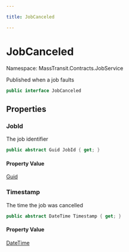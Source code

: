 ```yaml
---

title: JobCanceled

---
```


# JobCanceled

Namespace: MassTransit.Contracts.JobService

Published when a job faults

```csharp
public interface JobCanceled
```

## Properties

### **JobId**

The job identifier

```csharp
public abstract Guid JobId { get; }
```

#### Property Value

[Guid](https://learn.microsoft.com/en-us/dotnet/api/system.guid)<br/>

### **Timestamp**

The time the job was cancelled

```csharp
public abstract DateTime Timestamp { get; }
```

#### Property Value

[DateTime](https://learn.microsoft.com/en-us/dotnet/api/system.datetime)<br/>
